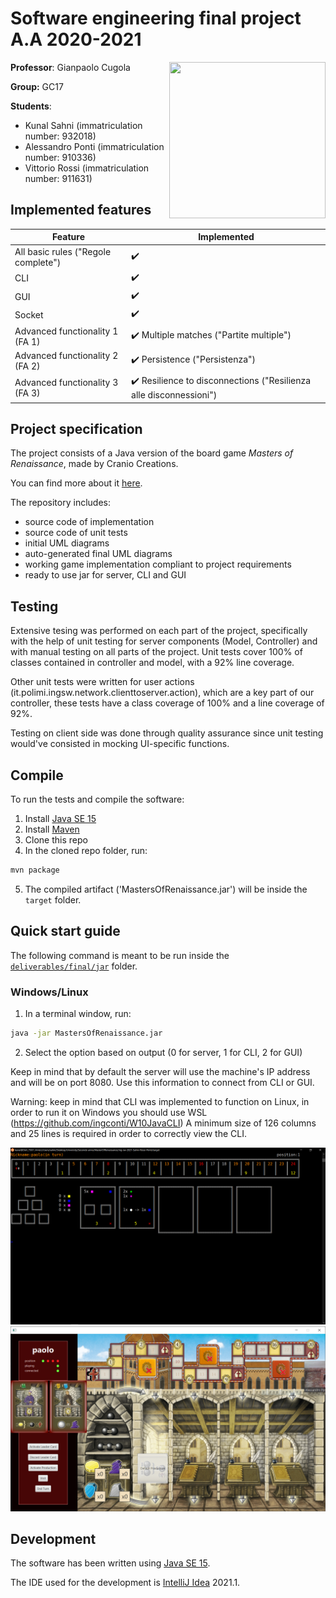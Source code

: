 # Software engineering final project A.A 2020-2021

<img src="https://craniointernational.com/2021/wp-content/uploads/2021/05/Masters-of-Renaissance_box3D.png" width=250px height=250px align="right" />

**Professor**: Gianpaolo Cugola

**Group:** GC17

**Students**:
- Kunal Sahni (immatriculation number: 932018)
- Alessandro Ponti (immatriculation number: 910336)
- Vittorio Rossi (immatriculation number: 911631)

## Implemented features

| Feature | Implemented |
| ------- | ----------- |
| All basic rules ("Regole complete") | :heavy_check_mark: |
| CLI | :heavy_check_mark: |
| GUI | :heavy_check_mark: |
| Socket | :heavy_check_mark: |
| Advanced functionality 1 (FA 1) | :heavy_check_mark: Multiple matches ("Partite multiple") |
| Advanced functionality 2 (FA 2) | :heavy_check_mark: Persistence ("Persistenza") |
| Advanced functionality 3 (FA 3) | :heavy_check_mark: Resilience to disconnections ("Resilienza alle disconnessioni") |

## Project specification
The project consists of a Java version of the board game *Masters of Renaissance*, made by Cranio Creations.

You can find more about it [here](https://craniointernational.com/products/masters-of-renaissance/).

The repository includes:
* source code of implementation
* source code of unit tests
* initial UML diagrams
* auto-generated final UML diagrams
* working game implementation compliant to project requirements
* ready to use jar for server, CLI and GUI

## Testing

Extensive tesing was performed on each part of the project, specifically with the help of unit testing for server components (Model, Controller) and with manual testing on all parts of the project.
Unit tests cover 100% of classes contained in controller and model, with a 92% line coverage. 

Other unit tests were written for user actions (it.polimi.ingsw.network.clienttoserver.action), which are a key part of our controller, these tests have a class coverage of 100% and a line coverage of 92%.

Testing on client side was done through quality assurance since unit testing would've consisted in mocking UI-specific functions.

## Compile

To run the tests and compile the software:

1. Install [Java SE 15](https://docs.oracle.com/en/java/javase/15/)
2. Install [Maven](https://maven.apache.org/install.html)
3. Clone this repo
4. In the cloned repo folder, run:
```bash
mvn package
```
5. The compiled artifact ('MastersOfRenaissance.jar') will be inside the `target` folder.

## Quick start guide

The following command is meant to be run inside the [`deliverables/final/jar`](./deliverables/final/jar) folder.

### Windows/Linux

1. In a terminal window, run:
```bash
java -jar MastersOfRenaissance.jar
```
2. Select the option based on output (0 for server, 1 for CLI, 2 for GUI)

Keep in mind that by default the server will use the machine's IP address and will be on port 8080. Use this information to connect from CLI or GUI.

Warning: keep in mind that CLI was implemented to function on Linux, in order to run it on Windows you should use WSL (https://github.com/ingconti/W10JavaCLI)
A minimum size of 126 columns and 25 lines is required in order to correctly view the CLI.

![Masters of Renaissance CLI running in WSL](.github/assets/cli_personal.png "Masters of Renaissance CLI running in WSL")
![Masters of Renaissance GUI running in Windows](.github/assets/gui_personal.png "Masters of Renaissance GUI running in Windows")


## Development

The software has been written using [Java SE 15](https://docs.oracle.com/en/java/javase/15/).

The IDE used for the development is [IntelliJ Idea](https://www.jetbrains.com/idea/) 2021.1.

